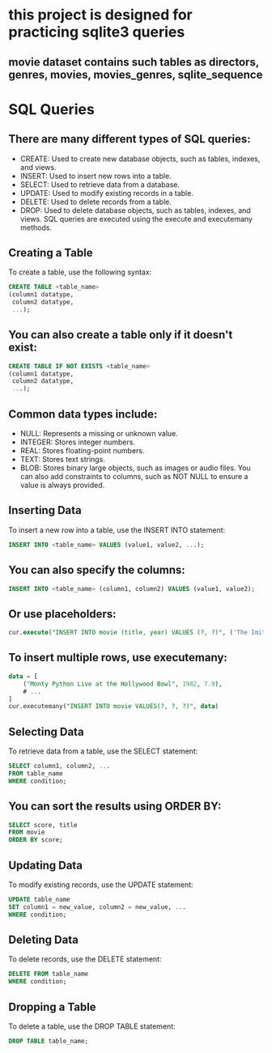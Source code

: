 # this project is designed for practicing sqlite3 queries
## movie dataset contains such tables as directors, genres, movies, movies_genres, sqlite_sequence

# SQL Queries
## There are many different types of SQL queries:

- CREATE: Used to create new database objects, such as tables, indexes, and views.
- INSERT: Used to insert new rows into a table.
- SELECT: Used to retrieve data from a database.
- UPDATE: Used to modify existing records in a table.
- DELETE: Used to delete records from a table.
- DROP: Used to delete database objects, such as tables, indexes, and views.
SQL queries are executed using the execute and executemany methods.

## Creating a Table
To create a table, use the following syntax:

```SQL
CREATE TABLE <table_name>
(column1 datatype,
 column2 datatype,
 ...);
```

## You can also create a table only if it doesn't exist:

```SQL
CREATE TABLE IF NOT EXISTS <table_name>
(column1 datatype,
 column2 datatype,
 ...);
```

## Common data types include:

- NULL: Represents a missing or unknown value.
- INTEGER: Stores integer numbers.
- REAL: Stores floating-point numbers.
- TEXT: Stores text strings.
- BLOB: Stores binary large objects, such as images or audio files.
You can also add constraints to columns, such as NOT NULL to ensure a value is always provided.

## Inserting Data
To insert a new row into a table, use the INSERT INTO statement:

```SQL
INSERT INTO <table_name> VALUES (value1, value2, ...);
```

## You can also specify the columns:

```SQL
INSERT INTO <table_name> (column1, column2) VALUES (value1, value2);
```

## Or use placeholders:

```SQL
cur.execute("INSERT INTO movie (title, year) VALUES (?, ?)", ('The Imitation Game', 2014))
```

## To insert multiple rows, use executemany:

```SQL
data = [
    ("Monty Python Live at the Hollywood Bowl", 1982, 7.9),
    # ...
]
cur.executemany("INSERT INTO movie VALUES(?, ?, ?)", data)
```

## Selecting Data
To retrieve data from a table, use the SELECT statement:

```SQL
SELECT column1, column2, ...
FROM table_name
WHERE condition;
```

## You can sort the results using ORDER BY:

```SQL
SELECT score, title
FROM movie
ORDER BY score;
```

## Updating Data
To modify existing records, use the UPDATE statement:

```SQL
UPDATE table_name
SET column1 = new_value, column2 = new_value, ...
WHERE condition;
```

## Deleting Data
To delete records, use the DELETE statement:

```SQL
DELETE FROM table_name
WHERE condition;
```

## Dropping a Table
To delete a table, use the DROP TABLE statement:

```SQL
DROP TABLE table_name;
```







